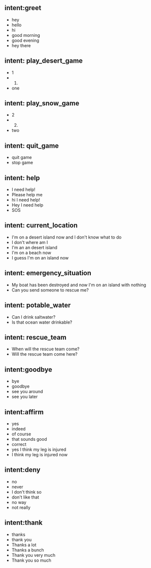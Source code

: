 ## intent:greet
- hey
- hello
- hi
- good morning
- good evening
- hey there

## intent: play_desert_game
- 1
- 1.
- one

## intent: play_snow_game
- 2
- 2.
- two

## intent: quit_game
- quit game
- stop game

## intent: help
- I need help!
- Please help me
- hi I need help!
- Hey I need help
- SOS

## intent: current_location
- I'm on a desert island now and I don't know what to do
- I don't where am I
- I'm an an desert island
- I'm on a beach now
- I guess I'm on an island now

## intent: emergency_situation
- My boat has been destroyed and now I'm on an island with nothing
- Can you send someone to rescue me?

## intent: potable_water
- Can I drink saltwater?
- Is that ocean water drinkable?

## intent: rescue_team
- When will the rescue team come?
- Will the rescue team come here?

## intent:goodbye
- bye
- goodbye
- see you around
- see you later

## intent:affirm
- yes
- indeed
- of course
- that sounds good
- correct
- yes I think my leg is injured
- I think my leg is injured now

## intent:deny
- no
- never
- I don't think so
- don't like that
- no way
- not really

## intent:thank
- thanks
- thank you
- Thanks a lot
- Thanks a bunch
- Thank you very much
- Thank you so much
